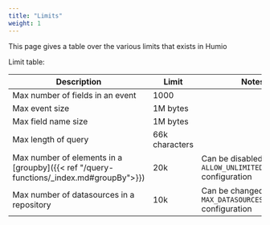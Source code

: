 ```yaml
---
title: "Limits"
weight: 1
---
```


This page gives a table over the various limits that exists in Humio

Limit table:

| Description | Limit | Notes |
|-------------|-------|-------|
| Max number of fields in an event| 1000 |
| Max event size | 1M bytes |
| Max field name size | 1M bytes|
| Max length of query | 66k characters|
| Max number of elements in a [groupby]({{< ref "/query-functions/_index.md#groupBy">}}) | 20k | Can be disabled using the `ALLOW_UNLIMITED_STATESIZE` configuration
| Max number of datasources in a repository | 10k | Can be changed using the `MAX_DATASOURCES` configuration
